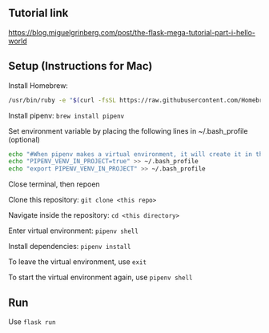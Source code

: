 ## Tutorial link
https://blog.miguelgrinberg.com/post/the-flask-mega-tutorial-part-i-hello-world

## Setup (Instructions for Mac)
Install Homebrew:
```bash
/usr/bin/ruby -e "$(curl -fsSL https://raw.githubusercontent.com/Homebrew/install/master/install)"
```

Install pipenv: `brew install pipenv`

Set environment variable by placing the following lines in ~/.bash_profile (optional)
```bash
echo "#When pipenv makes a virtual environment, it will create it in the same directory as the project instead of ~/.local/share/virtualenv/" >> ~/.bash_profile
echo "PIPENV_VENV_IN_PROJECT=true" >> ~/.bash_profile
echo "export PIPENV_VENV_IN_PROJECT" >> ~/.bash_profile
```
Close terminal, then repoen

Clone this repository: `git clone <this repo>`

Navigate inside the repository: `cd <this directory>`

Enter virtual environment: `pipenv shell`

Install dependencies: `pipenv install`

To leave the virtual environment, use `exit`

To start the virtual environment again, use `pipenv shell`

## Run
Use `flask run`

